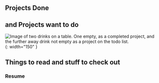 ## Projects Done 
## and Projects want to do
![Image of two drinks on a table. One empty, as a completed project, and the further away drink not empty as a project on the todo list.](https://cfiorelli.github.io/pdonepwanttodo.jpeg){: width="150" }


## Things to read and stuff to check out


### Resume 

